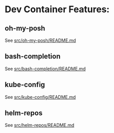 # Dev Container Features: 


## oh-my-posh

See [src/oh-my-posh/README.md](src/oh-my-posh/README.md)

## bash-completion

See [src/bash-completion/README.md](src/bash-completion/README.md)

## kube-config

See [src/kube-config/README.md](src/kube-config/README.md)

## helm-repos

See [src/helm-repos/README.md](src/helm-repos/README.md)
